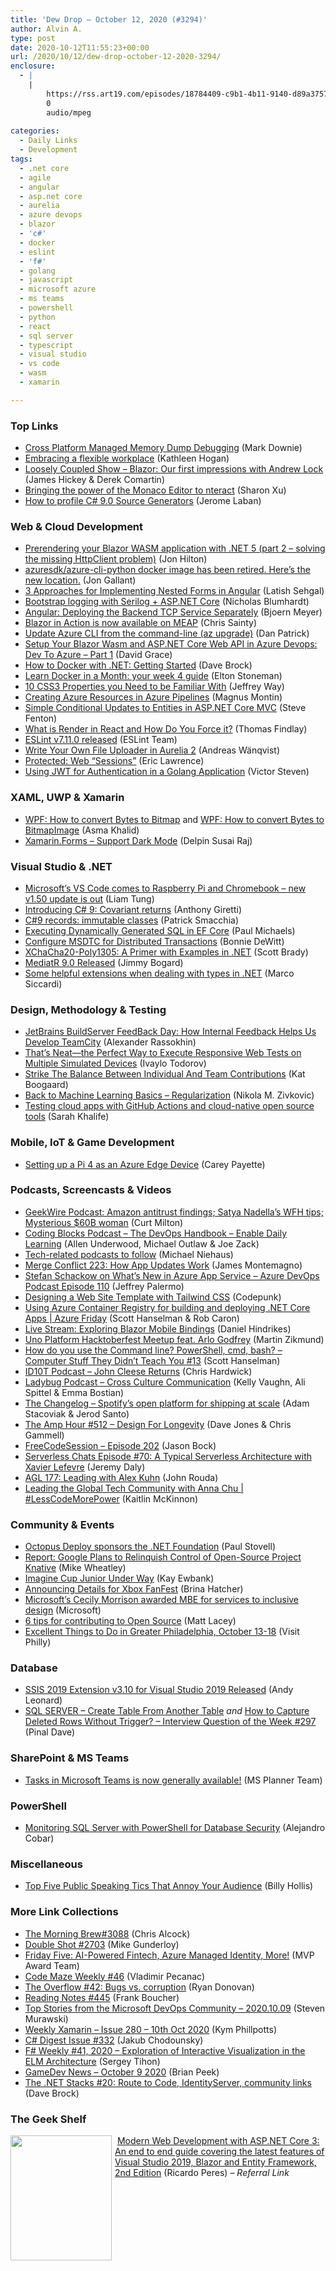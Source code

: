```yaml
---
title: 'Dew Drop – October 12, 2020 (#3294)'
author: Alvin A.
type: post
date: 2020-10-12T11:55:23+00:00
url: /2020/10/12/dew-drop-october-12-2020-3294/
enclosure:
  - |
    |
        https://rss.art19.com/episodes/18784409-c9b1-4b11-9140-d89a37572874.mp3
        0
        audio/mpeg
        
categories:
  - Daily Links
  - Development
tags:
  - .net core
  - agile
  - angular
  - asp.net core
  - aurelia
  - azure devops
  - blazor
  - 'c#'
  - docker
  - eslint
  - 'f#'
  - golang
  - javascript
  - microsoft azure
  - ms teams
  - powershell
  - python
  - react
  - sql server
  - typescript
  - visual studio
  - vs code
  - wasm
  - xamarin

---
```

### Top Links

  * <a href="https://devblogs.microsoft.com/visualstudio/linux-managed-memory-dump-debugging/?WT.mc_id=DOP-MVP-4025064" target="_blank" rel="noopener noreferrer">Cross Platform Managed Memory Dump Debugging</a> (Mark Downie)
  * <a href="https://blogs.microsoft.com/blog/2020/10/09/embracing-a-flexible-workplace/" target="_blank" rel="noopener noreferrer">Embracing a flexible workplace</a> (Kathleen Hogan)
  * <a href="http://www.youtube.com/watch?v=tCXYUcW-VBo" target="_blank" rel="noopener noreferrer">Loosely Coupled Show &#8211; Blazor: Our first impressions with Andrew Lock</a> (James Hickey & Derek Comartin)
  * <a href="https://devblogs.microsoft.com/python/bringing-the-power-of-the-monaco-editor-to-nteract/?WT.mc_id=DOP-MVP-4025064" target="_blank" rel="noopener noreferrer">Bringing the power of the Monaco Editor to nteract</a> (Sharon Xu)
  * <a href="https://jaylee.org/archive/2020/10/10/profiling-csharp-9-source-generators.html" target="_blank" rel="noopener noreferrer">How to profile C# 9.0 Source Generators</a> (Jerome Laban)



### <a name="web"></a>Web & Cloud Development

  * <a href="https://jonhilton.net/blazor-wasm-prerendering-missing-http-client/" target="_blank" rel="noopener noreferrer">Prerendering your Blazor WASM application with .NET 5 (part 2 &#8211; solving the missing HttpClient problem)</a> (Jon Hilton)
  * <a href="http://feedproxy.google.com/~r/jongallant/~3/TlebPTRoAgo/" target="_blank" rel="noopener noreferrer">azuresdk/azure-cli-python docker image has been retired. Here&#8217;s the new location.</a> (Jon Gallant)
  * <a href="https://dotnetsurfers.com/blog/2020/10/11/3-approaches-for-implementing-nested-forms-in-angular/" target="_blank" rel="noopener noreferrer">3 Approaches for Implementing Nested Forms in Angular</a> (Latish Sehgal)
  * <a href="https://nblumhardt.com/2020/10/bootstrap-logger/" target="_blank" rel="noopener noreferrer">Bootstrap logging with Serilog + ASP.NET Core</a> (Nicholas Blumhardt)
  * <a href="https://www.textcontrol.com/blog/2020/10/09/angular-deploying-the-backend-tcp-service-separately/" target="_blank" rel="noopener noreferrer">Angular: Deploying the Backend TCP Service Separately</a> (Bjoern Meyer)
  * <a href="https://chrissainty.com/blazor-in-action-is-now-available-on-meap/" target="_blank" rel="noopener noreferrer">Blazor in Action is now available on MEAP</a> (Chris Sainty)
  * <a href="https://build5nines.com/update-azure-cli-from-the-command-line-az-upgrade/" target="_blank" rel="noopener noreferrer">Update Azure CLI from the command-line (az upgrade)</a> (Dan Patrick)
  * <a href="https://www.roundthecode.com/dotnet/setup-your-blazor-wasm-and-asp-net-core-web-api-in-azure-devops" target="_blank" rel="noopener noreferrer">Setup Your Blazor Wasm and ASP.NET Core Web API in Azure Devops: Dev To Azure &#8211; Part 1</a> (David Grace)
  * <a href="https://daveabrock.com/2020/10/10/docker-aspnet-core-intro" target="_blank" rel="noopener noreferrer">How to Docker with .NET: Getting Started</a> (Dave Brock)
  * <a href="https://blog.sixeyed.com/learn-docker-in-a-month-your-week-4-guide/" target="_blank" rel="noopener noreferrer">Learn Docker in a Month: your week 4 guide</a> (Elton Stoneman)
  * <a href="https://code.tutsplus.com/tutorials/10-css3-properties-you-need-to-be-familiar-with--net-16417" target="_blank" rel="noopener noreferrer">10 CSS3 Properties you Need to be Familiar With</a> (Jeffrey Way)
  * <a href="https://blog.magnusmontin.net/2020/10/11/creating-azure-resources-in-azure-pipelines/" target="_blank" rel="noopener noreferrer">Creating Azure Resources in Azure Pipelines</a> (Magnus Montin)
  * <a href="https://www.stevefenton.co.uk/2020/10/simple-conditional-updates-to-entities-in-asp-net-core-mvc/" target="_blank" rel="noopener noreferrer">Simple Conditional Updates to Entities in ASP.NET Core MVC</a> (Steve Fenton)
  * <a href="https://www.telerik.com/blogs/what-is-render-react-how-do-you-force-it" target="_blank" rel="noopener noreferrer">What is Render in React and How Do You Force it?</a> (Thomas Findlay)
  * <a href="https://eslint.org/blog/2020/10/eslint-v7.11.0-released" target="_blank" rel="noopener noreferrer">ESLint v7.11.0 released</a> (ESLint Team)
  * <a href="https://mobilemancer.com/2020/10/10/write-your-own-file-uploader-in-aurelia-2/" target="_blank" rel="noopener noreferrer">Write Your Own File Uploader in Aurelia 2</a> (Andreas Wänqvist)
  * <a href="https://textslashplain.com/2020/10/09/web-sessions/" target="_blank" rel="noopener noreferrer">Protected: Web “Sessions”</a> (Eric Lawrence)
  * <a href="https://codeburst.io/using-jwt-for-authentication-in-a-golang-application-e0357d579ce2?source=rss----61061eb0c96b---4" target="_blank" rel="noopener noreferrer">Using JWT for Authentication in a Golang Application</a> (Victor Steven)



### <a name="silverlight"></a>XAML, UWP & Xamarin

  * <a href="https://www.asmak9.com/2020/10/wpf-how-to-convert-bytes-to-bitmap.html" target="_blank" rel="noopener noreferrer">WPF: How to convert Bytes to Bitmap</a> and <a href="https://www.asmak9.com/2020/10/wpf-how-to-convert-bytes-to-bitmapimage.html" target="_blank" rel="noopener noreferrer">WPF: How to convert Bytes to BitmapImage</a> (Asma Khalid)
  * <a href="https://xamarinmonkeys.blogspot.com/2020/10/xamarinforms-support-dark-mode.html" target="_blank" rel="noopener noreferrer">Xamarin.Forms &#8211; Support Dark Mode</a> (Delpin Susai Raj)



### <a name="dotnet"></a>Visual Studio & .NET

  * <a href="https://www.zdnet.com/article/microsofts-vs-code-comes-to-raspberry-pi-and-chromebook-new-v1-50-update-is-out/#ftag=RSSbaffb68" target="_blank" rel="noopener noreferrer">Microsoft&#8217;s VS Code comes to Raspberry Pi and Chromebook – new v1.50 update is out</a> (Liam Tung)
  * <a href="https://anthonygiretti.com/2020/10/12/introducing-c-9-covariant-returns/" target="_blank" rel="noopener noreferrer">Introducing C# 9: Covariant returns</a> (Anthony Giretti)
  * <a href="https://blog.ndepend.com/c9-records-immutable-classes/" target="_blank" rel="noopener noreferrer">C#9 records: immutable classes</a> (Patrick Smacchia)
  * <a href="https://www.pmichaels.net/2020/10/10/executing-dynamically-generated-sql-in-ef-core/?utm_source=rss&utm_medium=rss&utm_campaign=executing-dynamically-generated-sql-in-ef-core" target="_blank" rel="noopener noreferrer">Executing Dynamically Generated SQL in EF Core</a> (Paul Michaels)
  * <a href="http://geek-goddess-bonnie.blogspot.com/2020/10/configure-msdtc-for-distributed.html" target="_blank" rel="noopener noreferrer">Configure MSDTC for Distributed Transactions</a> (Bonnie DeWitt)
  * <a href="https://www.scottbrady91.com/C-Sharp/XChaCha20-Poly1305-dotnet" target="_blank" rel="noopener noreferrer">XChaCha20-Poly1305: A Primer with Examples in .NET</a> (Scott Brady)
  * <a href="http://feedproxy.google.com/~r/GrabBagOfT/~3/q7TLAjeUJrg/" target="_blank" rel="noopener noreferrer">MediatR 9.0 Released</a> (Jimmy Bogard)
  * <a href="https://msicc.net/some-helpful-extensions-when-dealing-with-types-in-net/" target="_blank" rel="noopener noreferrer">Some helpful extensions when dealing with types in .NET</a> (Marco Siccardi)



### <a name="design"></a>Design, Methodology & Testing

  * <a href="https://blog.jetbrains.com/teamcity/2020/10/jetbrains-buildserver-feedback-day-how-internal-feedback-helps-us-develop-teamcity/" target="_blank" rel="noopener noreferrer">JetBrains BuildServer FeedBack Day: How Internal Feedback Helps Us Develop TeamCity</a> (Alexander Rassokhin)
  * <a href="https://www.telerik.com/blogs/thats-neat-execute-responsive-web-tests-multiple-simulated-devices" target="_blank" rel="noopener noreferrer">That’s Neat—the Perfect Way to Execute Responsive Web Tests on Multiple Simulated Devices</a> (Ivaylo Todorov)
  * <a href="https://blog.trello.com/individual-contributions-vs-team-collaborations" target="_blank" rel="noopener noreferrer">Strike The Balance Between Individual And Team Contributions</a> (Kat Boogaard)
  * <a href="https://rubikscode.net/2020/10/12/back-to-machine-learning-basics-regularization/" target="_blank" rel="noopener noreferrer">Back to Machine Learning Basics – Regularization</a> (Nikola M. Zivkovic)
  * <a href="https://github.blog/2020-10-09-devops-cloud-testing/" target="_blank" rel="noopener noreferrer">Testing cloud apps with GitHub Actions and cloud-native open source tools</a> (Sarah Khalife)



### <a name="mobile"></a>Mobile, IoT & Game Development

  * <a href="http://codingbandit.com/blog/2020/10/10/setting-up-a-pi-4-as-an-azure-edge-device/" target="_blank" rel="noopener noreferrer">Setting up a Pi 4 as an Azure Edge Device</a> (Carey Payette)



### <a name="podcasts"></a>Podcasts, Screencasts & Videos

  * <a href="https://www.geekwire.com/2020/geekwire-podcast-amazon-antitrust-findings-satya-nadellas-wfh-tips-mysterious-60b-woman/" target="_blank" rel="noopener noreferrer">GeekWire Podcast: Amazon antitrust findings; Satya Nadella’s WFH tips; Mysterious $60B woman</a> (Curt Milton)
  * <a href="https://www.codingblocks.net/podcast/the-devops-handbook-enable-daily-learning/" target="_blank" rel="noopener noreferrer">Coding Blocks Podcast &#8211; The DevOps Handbook – Enable Daily Learning</a> (Allen Underwood, Michael Outlaw & Joe Zack)
  * <a href="https://oofhours.com/2020/10/09/tech-related-podcasts-to-follow/" target="_blank" rel="noopener noreferrer">Tech-related podcasts to follow</a> (Michael Niehaus)
  * <a href="http://www.mergeconflict.fm/223" target="_blank" rel="noopener noreferrer">Merge Conflict 223: How App Updates Work</a> (James Montemagno)
  * <a href="http://azuredevopspodcast.clear-measure.com/stefan-schackow-on-whats-new-in-azure-app-service-episode-110" target="_blank" rel="noopener noreferrer">Stefan Schackow on What’s New in Azure App Service &#8211; Azure DevOps Podcast Episode 110</a> (Jeffrey Palermo)
  * <a href="http://www.youtube.com/watch?v=25P-pYddCJM" target="_blank" rel="noopener noreferrer">Designing a Web Site Template with Tailwind CSS</a> (Codepunk)
  * <a href="https://channel9.msdn.com/Shows/Azure-Friday/Using-Azure-Container-Registry-for-building-and-deploying-NET-Core-Apps?WT.mc_id=DOP-MVP-4025064" target="_blank" rel="noopener noreferrer">Using Azure Container Registry for building and deploying .NET Core Apps | Azure Friday</a> (Scott Hanselman & Rob Caron)
  * <a href="https://danielhindrikes.se/index.php/2020/10/09/live-stream-exploring-blazor-mobile-bindings/" target="_blank" rel="noopener noreferrer">Live Stream: Exploring Blazor Mobile Bindings</a> (Daniel Hindrikes)
  * <a href="http://www.youtube.com/watch?v=vd1UdWtOD-8" target="_blank" rel="noopener noreferrer">Uno Platform Hacktoberfest Meetup feat. Arlo Godfrey</a> (Martin Zikmund)
  * <a href="http://www.youtube.com/watch?v=QKBcHuA3VJE" target="_blank" rel="noopener noreferrer">How do you use the Command line? PowerShell, cmd, bash? &#8211; Computer Stuff They Didn&#8217;t Teach You #13</a> (Scott Hanselman)
  * <a href="https://rss.art19.com/episodes/18784409-c9b1-4b11-9140-d89a37572874.mp3" target="_blank" rel="noopener noreferrer">ID10T Podcast &#8211; John Cleese Returns</a> (Chris Hardwick)
  * <a href="https://www.ladybug.dev/episodes/cross-cultural-communication" target="_blank" rel="noopener noreferrer">Ladybug Podcast &#8211; Cross Culture Communication</a> (Kelly Vaughn, Ali Spittel & Emma Bostian)
  * <a href="https://changelog.com/podcast/415" target="_blank" rel="noopener noreferrer">The Changelog &#8211; Spotify&#8217;s open platform for shipping at scale</a> (Adam Stacoviak & Jerod Santo)
  * <a href="http://feedproxy.google.com/~r/TheAmpHour/~3/E9A4A26uHb0/" target="_blank" rel="noopener noreferrer">The Amp Hour #512 – Design For Longevity</a> (Dave Jones & Chris Gammell)
  * <a href="http://www.youtube.com/watch?v=D5ZWIShXhk8" target="_blank" rel="noopener noreferrer">FreeCodeSession &#8211; Episode 202</a> (Jason Bock)
  * <a href="https://share.transistor.fm/s/12af33cf" target="_blank" rel="noopener noreferrer">Serverless Chats Episode #70: A Typical Serverless Architecture with Xavier Lefevre</a> (Jeremy Daly)
  * <a href="https://www.ageekleader.com/agl-177-leading-with-alex-kuhn/" target="_blank" rel="noopener noreferrer">AGL 177: Leading with Alex Kuhn</a> (John Rouda)
  * <a href="https://channel9.msdn.com/Shows/Less-Code-More-Power/Leading-the-Global-Tech-Community-with-Anna-Chu?WT.mc_id=DOP-MVP-4025064" target="_blank" rel="noopener noreferrer">Leading the Global Tech Community with Anna Chu | #LessCodeMorePower</a> (Kaitlin McKinnon)



### <a name="events"></a>Community & Events

  * <a href="http://feedproxy.google.com/~r/OctopusDeploy/~3/Bv5IP2u175w/dotnet-foundation" target="_blank" rel="noopener noreferrer">Octopus Deploy sponsors the .NET Foundation</a> (Paul Stovell)
  * <a href="https://siliconangle.com/2020/10/08/report-google-planning-relinquish-control-open-source-knative-project/" target="_blank" rel="noopener noreferrer">Report: Google Plans to Relinquish Control of Open-Source Project Knative</a> (Mike Wheatley)
  * <a href="http://www.i-programmer.info/news/204-challenges/14056-imagine-cup-junior-under-way.html" target="_blank" rel="noopener noreferrer">Imagine Cup Junior Under Way</a> (Kay Ewbank)
  * <a href="https://news.xbox.com/en-us/2020/10/09/announcing-details-xbox-fanfest/" target="_blank" rel="noopener noreferrer">Announcing Details for Xbox FanFest</a> (Brina Hatcher)
  * <a href="https://news.microsoft.com/en-gb/2020/10/10/microsofts-cecily-morrison-awarded-mbe-for-services-to-inclusive-design/" target="_blank" rel="noopener noreferrer">Microsoft’s Cecily Morrison awarded MBE for services to inclusive design</a> (Microsoft)
  * <a href="http://feedproxy.google.com/~r/MattLacey/~3/R-aY-G_y1d8/6-tips-for-contributing-to-open-source.html" target="_blank" rel="noopener noreferrer">6 tips for contributing to Open Source</a> (Matt Lacey)
  * <a href="https://www.uwishunu.com/2020/10/excellent-things-to-do-in-greater-philadelphia-october-12-18/" target="_blank" rel="noopener noreferrer">Excellent Things to Do in Greater Philadelphia, October 13-18</a> (Visit Philly)



### <a name="sql"></a>Database

  * <a href="https://andyleonard.blog/2020/10/ssis-2019-extension-3-10-released/" target="_blank" rel="noopener noreferrer">SSIS 2019 Extension v3.10 for Visual Studio 2019 Released</a> (Andy Leonard)
  * <a href="https://blog.sqlauthority.com/2020/10/12/sql-server-create-table-from-another-table/?utm_source=rss&utm_medium=rss&utm_campaign=sql-server-create-table-from-another-table" target="_blank" rel="noopener noreferrer">SQL SERVER – Create Table From Another Table</a> _and_ <a href="https://blog.sqlauthority.com/2020/10/11/how-to-capture-deleted-rows-without-trigger-interview-question-of-the-week-297/?utm_source=rss&utm_medium=rss&utm_campaign=how-to-capture-deleted-rows-without-trigger-interview-question-of-the-week-297" target="_blank" rel="noopener noreferrer">How to Capture Deleted Rows Without Trigger? – Interview Question of the Week #297</a> (Pinal Dave)



### <a name="sp"></a>SharePoint & MS Teams

  * <a href="https://techcommunity.microsoft.com/t5/planner-blog/tasks-in-microsoft-teams-is-now-generally-available/ba-p/1742611?WT.mc_id=DOP-MVP-4025064" target="_blank" rel="noopener noreferrer">Tasks in Microsoft Teams is now generally available!</a> (MS Planner Team)



### <a name="ps"></a>PowerShell

  * <a href="http://feedproxy.google.com/~r/MSSQLTips-LatestSqlServerTips/~3/DmfcTbMfjlg/" target="_blank" rel="noopener noreferrer">Monitoring SQL Server with PowerShell for Database Security</a> (Alejandro Cobar)



### <a name="misc"></a>Miscellaneous

  * <a href="https://www.linkedin.com/pulse/top-five-public-speaking-tics-annoy-your-audience-billy-hollis/" target="_blank" rel="noopener noreferrer">Top Five Public Speaking Tics That Annoy Your Audience</a> (Billy Hollis)



### <a name="links"></a>More Link Collections

  * <a href="http://feedproxy.google.com/~r/ReflectivePerspective/~3/hPXdkkUfZZ0/" target="_blank" rel="noopener noreferrer">The Morning Brew#3088</a> (Chris Alcock)
  * <a href="https://afreshcup.com/home/2020/10/12/double-shot-2703.html" target="_blank" rel="noopener noreferrer">Double Shot #2703</a> (Mike Gunderloy)
  * <a href="https://techcommunity.microsoft.com/t5/microsoft-mvp-award-program-blog/friday-five-ai-powered-fintech-azure-managed-identity-more/ba-p/1761475?WT.mc_id=DOP-MVP-4025064" target="_blank" rel="noopener noreferrer">Friday Five: AI-Powered Fintech, Azure Managed Identity, More!</a> (MVP Award Team)
  * <a href="https://code-maze.com/code-maze-weekly-46/" target="_blank" rel="noopener noreferrer">Code Maze Weekly #46</a> (Vladimir Pecanac)
  * <a href="https://stackoverflow.blog/2020/10/09/the-overflow-42-bugs-vs-corruption/" target="_blank" rel="noopener noreferrer">The Overflow #42: Bugs vs. corruption</a> (Ryan Donovan)
  * <a href="http://www.frankysnotes.com/2020/10/reading-notes-445.html" target="_blank" rel="noopener noreferrer">Reading Notes #445</a> (Frank Boucher)
  * <a href="https://devblogs.microsoft.com/devops/top-stories-from-the-microsoft-devops-community-2020-10-09/?WT.mc_id=DOP-MVP-4025064" target="_blank" rel="noopener noreferrer">Top Stories from the Microsoft DevOps Community – 2020.10.09</a> (Steven Murawski)
  * <a href="http://weeklyxamarin.com/issues/280" target="_blank" rel="noopener noreferrer">Weekly Xamarin &#8211; Issue 280 &#8211; 10th Oct 2020</a> (Kym Phillpotts)
  * <a href="http://feedproxy.google.com/~r/digest-csharp/~3/LQmy1ol5B_w/332" target="_blank" rel="noopener noreferrer">C# Digest Issue #332</a> (Jakub Chodounsky)
  * <a href="https://sergeytihon.com/2020/10/10/f-weekly-41-2020-exploration-of-interactive-visualization-in-the-elm-architecture/" target="_blank" rel="noopener noreferrer">F# Weekly #41, 2020 – Exploration of Interactive Visualization in the ELM Architecture</a> (Sergey Tihon)
  * <a href="https://brianpeek.com/gamedev-news-october-9-2020/" target="_blank" rel="noopener noreferrer">GameDev News &#8211; October 9 2020</a> (Brian Peek)
  * <a href="https://daveabrock.com/2020/10/09/dotnet-stacks-20" target="_blank" rel="noopener noreferrer">The .NET Stacks #20: Route to Code, IdentityServer, community links</a> (Dave Brock)



### <a name="shelf"></a>The Geek Shelf

<a href="https://www.amazon.com/Modern-Web-Development-ASP-NET-Core/dp/1789619769/?tag=amavin-20" target="_blank" rel="noopener noreferrer"><img loading="lazy" decoding="async" width="162" height="200" align="left" style="margin: 0px 5px 10px 0px; border: 0px currentcolor; border-image: none; float: left; display: inline; background-image: none;" src="https://m.media-amazon.com/images/I/71G7b3-Jz9L._AC_UL320_.jpg" border="0" /></a>&nbsp;<a href="https://www.amazon.com/Modern-Web-Development-ASP-NET-Core/dp/1789619769/?tag=amavin-20" target="_blank" rel="noopener noreferrer">Modern Web Development with ASP.NET Core 3: An end to end guide covering the latest features of Visual Studio 2019, Blazor and Entity Framework, 2nd Edition</a> (Ricardo Peres) _&#8211; Referral Link_